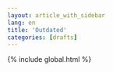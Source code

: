 ```yaml
---
layout: article_with_sidebar
lang: en
title: 'Outdated'
categories: [drafts]
---
```


{% include global.html %}

